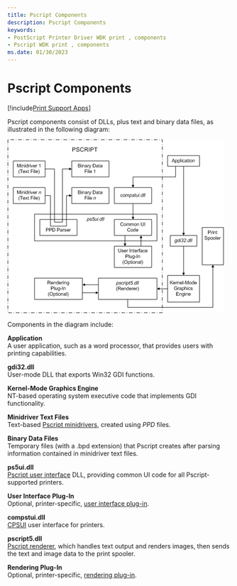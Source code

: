 ```yaml
---
title: Pscript Components
description: Pscript Components
keywords:
- PostScript Printer Driver WDK print , components
- Pscript WDK print , components
ms.date: 01/30/2023
---
```


# Pscript Components

[!include[Print Support Apps](../includes/print-support-apps.md)]

Pscript components consist of DLLs, plus text and binary data files, as illustrated in the following diagram:

![diagram illustrating that pscript components consist of dlls, plus text and binary data files.](images/pscript5.png)

Components in the diagram include:

<a href="" id="application"></a>**Application**  
A user application, such as a word processor, that provides users with printing capabilities.

<a href="" id="gdi32-dll"></a>**gdi32.dll**  
User-mode DLL that exports Win32 GDI functions.

<a href="" id="kernel-mode-graphics-engine"></a>**Kernel-Mode Graphics Engine**  
NT-based operating system executive code that implements GDI functionality.

<a href="" id="minidriver-text-files"></a>**Minidriver Text Files**  
Text-based [Pscript minidrivers](pscript-minidrivers.md), created using *PPD* files.

<a href="" id="binary-data-files"></a>**Binary Data Files**  
Temporary files (with a .bpd extension) that Pscript creates after parsing information contained in minidriver text files.

<a href="" id="ps5ui-dll"></a>**ps5ui.dll**  
[Pscript user interface](pscript-user-interface.md) DLL, providing common UI code for all Pscript-supported printers.

<a href="" id="user-interface-plug-in"></a>**User Interface Plug-In**  
Optional, printer-specific, [user interface plug-in](user-interface-plug-ins.md).

<a href="" id="compstui-dll"></a>**compstui.dll**  
[CPSUI](common-property-sheet-user-interface.md) user interface for printers.

<a href="" id="pscript5-dll"></a>**pscript5.dll**  
[Pscript renderer](pscript-renderer.md), which handles text output and renders images, then sends the text and image data to the print spooler.

<a href="" id="rendering-plug-in"></a>**Rendering Plug-In**  
Optional, printer-specific, [rendering plug-in](rendering-plug-ins.md).
